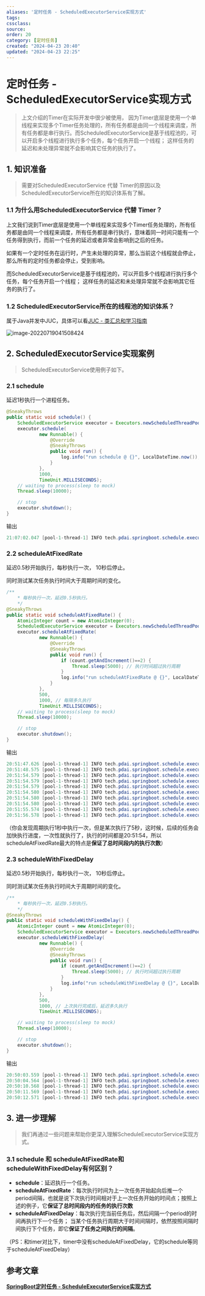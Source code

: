 ```yaml
---
aliases: '定时任务 - ScheduledExecutorService实现方式'
tags: 
cssclass:
source:
order: 20
category: [定时任务]
created: "2024-04-23 20:40"
updated: "2024-04-23 22:25"
---
```


# 定时任务 - ScheduledExecutorService实现方式

>上文介绍的Timer在实际开发中很少被使用， 因为Timer底层是使用一个单线程来实现多个Timer任务处理的，所有任务都是由同一个线程来调度，所有任务都是串行执行。而ScheduledExecutorService是基于线程池的，可以开启多个线程进行执行多个任务，每个任务开启一个线程； 这样任务的延迟和未处理异常就不会影响其它任务的执行了。

## 1. 知识准备

> 需要对ScheduledExecutorService 代替 Timer的原因以及ScheduledExecutorService所在的知识体系有了解。

### 1.1 为什么用ScheduledExecutorService 代替 Timer？

上文我们说到Timer底层是使用一个单线程来实现多个Timer任务处理的，所有任务都是由同一个线程来调度，所有任务都是串行执行，意味着同一时间只能有一个任务得到执行，而前一个任务的延迟或者异常会影响到之后的任务。

如果有一个定时任务在运行时，产生未处理的异常，那么当前这个线程就会停止，那么所有的定时任务都会停止，受到影响。

而ScheduledExecutorService是基于线程池的，可以开启多个线程进行执行多个任务，每个任务开启一个线程； 这样任务的延迟和未处理异常就不会影响其它任务的执行了。

### 1.2 ScheduledExecutorService所在的线程池的知识体系？

属于Java并发中JUC，具体可以看[JUC - 类汇总和学习指南](https://pdai.tech/md/java/thread/java-thread-x-juc-overview.html)

![image-20220719041508424](https://raw.gitmirror.com/MrJackC/PicGoImages/main/other/202404232222579.png)

## 2. ScheduledExecutorService实现案例

> ScheduledExecutorService使用例子如下。

### 2.1 schedule

延迟1秒执行一个进程任务。

```java
@SneakyThrows
public static void schedule() {
    ScheduledExecutorService executor = Executors.newScheduledThreadPool(1);
    executor.schedule(
            new Runnable() {
                @Override
                @SneakyThrows
                public void run() {
                    log.info("run schedule @ {}", LocalDateTime.now());
                }
            },
            1000,
            TimeUnit.MILLISECONDS);
    // waiting to process(sleep to mock)
    Thread.sleep(10000);

    // stop
    executor.shutdown();
}
```

输出

```java
21:07:02.047 [pool-1-thread-1] INFO tech.pdai.springboot.schedule.executorservice.ScheduleExecutorServiceDemo - run schedule @ 2022-03-10T21:07:02.046
```

### 2.2 scheduleAtFixedRate

延迟0.5秒开始执行，每秒执行一次， 10秒后停止。

同时测试某次任务执行时间大于周期时间的变化。

```java
/**
    * 每秒执行一次，延迟0.5秒执行。
    */
@SneakyThrows
public static void scheduleAtFixedRate() {
    AtomicInteger count = new AtomicInteger(0);
    ScheduledExecutorService executor = Executors.newScheduledThreadPool(1);
    executor.scheduleAtFixedRate(
            new Runnable() {
                @Override
                @SneakyThrows
                public void run() {
                    if (count.getAndIncrement()==2) {
                        Thread.sleep(5000); // 执行时间超过执行周期
                    }
                    log.info("run scheduleAtFixedRate @ {}", LocalDateTime.now());
                }
            },
            500,
            1000, // 每隔多久执行
            TimeUnit.MILLISECONDS);
    // waiting to process(sleep to mock)
    Thread.sleep(10000);

    // stop
    executor.shutdown();
}

```

输出

```java
20:51:47.626 [pool-1-thread-1] INFO tech.pdai.springboot.schedule.executorservice.ScheduleExecutorServiceDemo - run scheduleAtFixedRate @ 2022-03-10T20:51:47.624
20:51:48.575 [pool-1-thread-1] INFO tech.pdai.springboot.schedule.executorservice.ScheduleExecutorServiceDemo - run scheduleAtFixedRate @ 2022-03-10T20:51:48.575
20:51:54.579 [pool-1-thread-1] INFO tech.pdai.springboot.schedule.executorservice.ScheduleExecutorServiceDemo - run scheduleAtFixedRate @ 2022-03-10T20:51:54.579
20:51:54.579 [pool-1-thread-1] INFO tech.pdai.springboot.schedule.executorservice.ScheduleExecutorServiceDemo - run scheduleAtFixedRate @ 2022-03-10T20:51:54.579
20:51:54.579 [pool-1-thread-1] INFO tech.pdai.springboot.schedule.executorservice.ScheduleExecutorServiceDemo - run scheduleAtFixedRate @ 2022-03-10T20:51:54.579
20:51:54.580 [pool-1-thread-1] INFO tech.pdai.springboot.schedule.executorservice.ScheduleExecutorServiceDemo - run scheduleAtFixedRate @ 2022-03-10T20:51:54.580
20:51:54.580 [pool-1-thread-1] INFO tech.pdai.springboot.schedule.executorservice.ScheduleExecutorServiceDemo - run scheduleAtFixedRate @ 2022-03-10T20:51:54.580
20:51:54.580 [pool-1-thread-1] INFO tech.pdai.springboot.schedule.executorservice.ScheduleExecutorServiceDemo - run scheduleAtFixedRate @ 2022-03-10T20:51:54.580
20:51:55.574 [pool-1-thread-1] INFO tech.pdai.springboot.schedule.executorservice.ScheduleExecutorServiceDemo - run scheduleAtFixedRate @ 2022-03-10T20:51:55.574
20:51:56.578 [pool-1-thread-1] INFO tech.pdai.springboot.schedule.executorservice.ScheduleExecutorServiceDemo - run scheduleAtFixedRate @ 2022-03-10T20:51:56.578
```

（你会发现周期执行1秒中执行一次，但是某次执行了5秒，这时候，后续的任务会加快执行进度，一次性就执行了，执行的时间都是20:51:54，所以scheduleAtFixedRate最大的特点是**保证了总时间段内的执行次数**）

### 2.3 scheduleWithFixedDelay

延迟0.5秒开始执行，每秒执行一次， 10秒后停止。

同时测试某次任务执行时间大于周期时间的变化。

```java
/**
    * 每秒执行一次，延迟0.5秒执行。
    */
@SneakyThrows
public static void scheduleWithFixedDelay() {
    AtomicInteger count = new AtomicInteger(0);
    ScheduledExecutorService executor = Executors.newScheduledThreadPool(1);
    executor.scheduleWithFixedDelay(
            new Runnable() {
                @Override
                @SneakyThrows
                public void run() {
                    if (count.getAndIncrement()==2) {
                        Thread.sleep(5000); // 执行时间超过执行周期
                    }
                    log.info("run scheduleWithFixedDelay @ {}", LocalDateTime.now());
                }
            },
            500,
            1000, // 上次执行完成后，延迟多久执行
            TimeUnit.MILLISECONDS);

    // waiting to process(sleep to mock)
    Thread.sleep(10000);

    // stop
    executor.shutdown();
}
```

输出

```java
20:50:03.559 [pool-1-thread-1] INFO tech.pdai.springboot.schedule.executorservice.ScheduleExecutorServiceDemo - run scheduleWithFixedDelay @ 2022-03-10T20:50:03.557
20:50:04.564 [pool-1-thread-1] INFO tech.pdai.springboot.schedule.executorservice.ScheduleExecutorServiceDemo - run scheduleWithFixedDelay @ 2022-03-10T20:50:04.564
20:50:10.568 [pool-1-thread-1] INFO tech.pdai.springboot.schedule.executorservice.ScheduleExecutorServiceDemo - run scheduleWithFixedDelay @ 2022-03-10T20:50:10.568
20:50:11.569 [pool-1-thread-1] INFO tech.pdai.springboot.schedule.executorservice.ScheduleExecutorServiceDemo - run scheduleWithFixedDelay @ 2022-03-10T20:50:11.569
20:50:12.571 [pool-1-thread-1] INFO tech.pdai.springboot.schedule.executorservice.ScheduleExecutorServiceDemo - run scheduleWithFixedDelay @ 2022-03-10T20:50:12.571
```

## 3. 进一步理解

> 我们再通过一些问题来帮助你更深入理解ScheduleExecutorService实现方式。

### 3.1 schedule 和 scheduleAtFixedRate和 scheduleWithFixedDelay有何区别？

- **schedule**：延迟执行一个任务。
- **scheduleAtFixedRate**：每次执行时间为上一次任务开始起向后推一个period间隔，也就是说下次执行时间相对于上一次任务开始的时间点；按照上述的例子，它**保证了总时间段内的任务的执行次数**
- **scheduleAtFixedDelay**：每次执行完当前任务后，然后间隔一个period的时间再执行下一个任务； 当某个任务执行周期大于时间间隔时，依然按照间隔时间执行下个任务，即它**保证了任务之间执行的间隔**。

（PS：和timer对比下，timer中没有scheduleAtFixedDelay，它的schedule等同于scheduleAtFixedDelay）

## 参考文章

[**SpringBoot定时任务 - ScheduleExecutorService实现方式**](https://pdai.tech/md/spring/springboot/springboot-x-task-executor-timer.html)